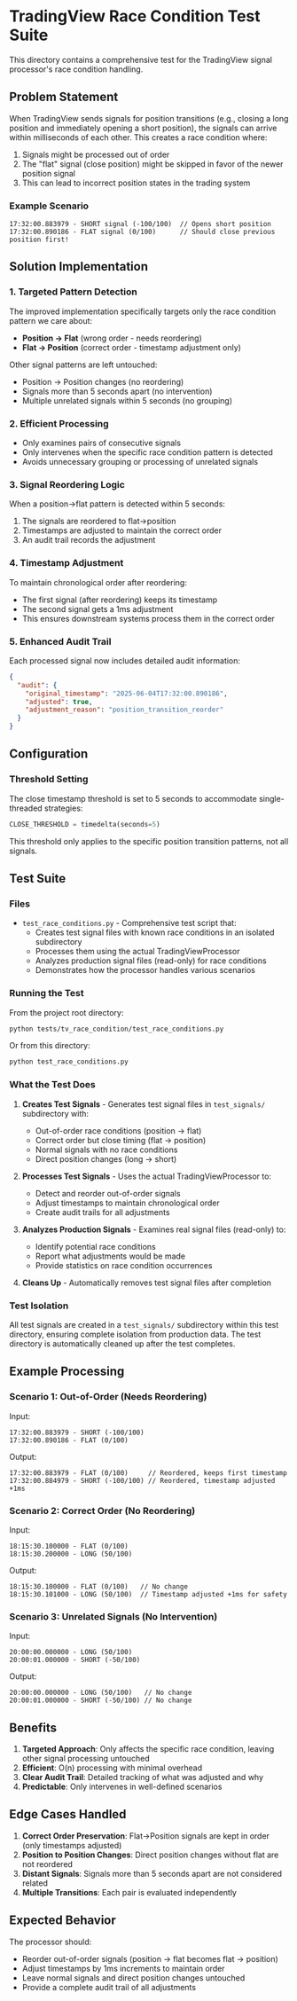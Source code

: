 # TradingView Race Condition Test Suite

This directory contains a comprehensive test for the TradingView signal processor's race condition handling.

## Problem Statement

When TradingView sends signals for position transitions (e.g., closing a long position and immediately opening a short position), the signals can arrive within milliseconds of each other. This creates a race condition where:

1. Signals might be processed out of order
2. The "flat" signal (close position) might be skipped in favor of the newer position signal
3. This can lead to incorrect position states in the trading system

### Example Scenario
```
17:32:00.883979 - SHORT signal (-100/100)  // Opens short position
17:32:00.890186 - FLAT signal (0/100)      // Should close previous position first!
```

## Solution Implementation

### 1. Targeted Pattern Detection
The improved implementation specifically targets only the race condition pattern we care about:
- **Position → Flat** (wrong order - needs reordering)
- **Flat → Position** (correct order - timestamp adjustment only)

Other signal patterns are left untouched:
- Position → Position changes (no reordering)
- Signals more than 5 seconds apart (no intervention)
- Multiple unrelated signals within 5 seconds (no grouping)

### 2. Efficient Processing
- Only examines pairs of consecutive signals
- Only intervenes when the specific race condition pattern is detected
- Avoids unnecessary grouping or processing of unrelated signals

### 3. Signal Reordering Logic
When a position→flat pattern is detected within 5 seconds:
1. The signals are reordered to flat→position
2. Timestamps are adjusted to maintain the correct order
3. An audit trail records the adjustment

### 4. Timestamp Adjustment
To maintain chronological order after reordering:
- The first signal (after reordering) keeps its timestamp
- The second signal gets a 1ms adjustment
- This ensures downstream systems process them in the correct order

### 5. Enhanced Audit Trail
Each processed signal now includes detailed audit information:
```json
{
  "audit": {
    "original_timestamp": "2025-06-04T17:32:00.890186",
    "adjusted": true,
    "adjustment_reason": "position_transition_reorder"
  }
}
```

## Configuration

### Threshold Setting
The close timestamp threshold is set to 5 seconds to accommodate single-threaded strategies:
```python
CLOSE_THRESHOLD = timedelta(seconds=5)
```

This threshold only applies to the specific position transition patterns, not all signals.

## Test Suite

### Files

- `test_race_conditions.py` - Comprehensive test script that:
  - Creates test signal files with known race conditions in an isolated subdirectory
  - Processes them using the actual TradingViewProcessor
  - Analyzes production signal files (read-only) for race conditions
  - Demonstrates how the processor handles various scenarios

### Running the Test

From the project root directory:
```bash
python tests/tv_race_condition/test_race_conditions.py
```

Or from this directory:
```bash
python test_race_conditions.py
```

### What the Test Does

1. **Creates Test Signals** - Generates test signal files in `test_signals/` subdirectory with:
   - Out-of-order race conditions (position → flat)
   - Correct order but close timing (flat → position)
   - Normal signals with no race conditions
   - Direct position changes (long → short)

2. **Processes Test Signals** - Uses the actual TradingViewProcessor to:
   - Detect and reorder out-of-order signals
   - Adjust timestamps to maintain chronological order
   - Create audit trails for all adjustments

3. **Analyzes Production Signals** - Examines real signal files (read-only) to:
   - Identify potential race conditions
   - Report what adjustments would be made
   - Provide statistics on race condition occurrences

4. **Cleans Up** - Automatically removes test signal files after completion

### Test Isolation

All test signals are created in a `test_signals/` subdirectory within this test directory, ensuring complete isolation from production data. The test directory is automatically cleaned up after the test completes.

## Example Processing

### Scenario 1: Out-of-Order (Needs Reordering)
Input:
```
17:32:00.883979 - SHORT (-100/100)
17:32:00.890186 - FLAT (0/100)
```

Output:
```
17:32:00.883979 - FLAT (0/100)     // Reordered, keeps first timestamp
17:32:00.884979 - SHORT (-100/100) // Reordered, timestamp adjusted +1ms
```

### Scenario 2: Correct Order (No Reordering)
Input:
```
18:15:30.100000 - FLAT (0/100)
18:15:30.200000 - LONG (50/100)
```

Output:
```
18:15:30.100000 - FLAT (0/100)   // No change
18:15:30.101000 - LONG (50/100)  // Timestamp adjusted +1ms for safety
```

### Scenario 3: Unrelated Signals (No Intervention)
Input:
```
20:00:00.000000 - LONG (50/100)
20:00:01.000000 - SHORT (-50/100)
```

Output:
```
20:00:00.000000 - LONG (50/100)   // No change
20:00:01.000000 - SHORT (-50/100) // No change
```

## Benefits

1. **Targeted Approach**: Only affects the specific race condition, leaving other signal processing untouched
2. **Efficient**: O(n) processing with minimal overhead
3. **Clear Audit Trail**: Detailed tracking of what was adjusted and why
4. **Predictable**: Only intervenes in well-defined scenarios

## Edge Cases Handled

1. **Correct Order Preservation**: Flat→Position signals are kept in order (only timestamps adjusted)
2. **Position to Position Changes**: Direct position changes without flat are not reordered
3. **Distant Signals**: Signals more than 5 seconds apart are not considered related
4. **Multiple Transitions**: Each pair is evaluated independently

## Expected Behavior

The processor should:
- Reorder out-of-order signals (position → flat becomes flat → position)
- Adjust timestamps by 1ms increments to maintain order
- Leave normal signals and direct position changes untouched
- Provide a complete audit trail of all adjustments 